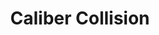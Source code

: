 ---
title: "Caliber Collision"
url: /elk-grove/caliber-collision-elkmont-way/
shop: Autowerkstatt
---